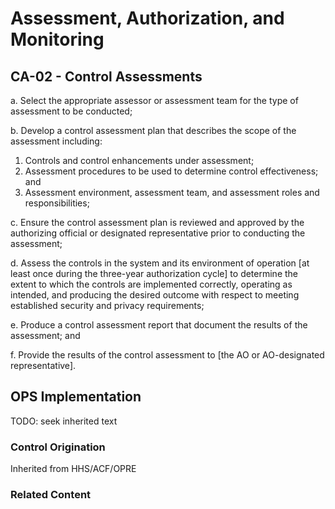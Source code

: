 # Assessment, Authorization, and Monitoring
## CA-02 - Control Assessments

a. Select the appropriate assessor or assessment team for the type of assessment to be conducted;

b. Develop a control assessment plan that describes the scope of the assessment including:

1. Controls and control enhancements under assessment;
2. Assessment procedures to be used to determine control effectiveness; and
3. Assessment environment, assessment team, and assessment roles and responsibilities;

c. Ensure the control assessment plan is reviewed and approved by the authorizing official or designated representative prior to conducting the assessment;

d. Assess the controls in the system and its environment of operation [at least once during the three-year authorization cycle] to determine the extent to which the controls are implemented correctly, operating as intended, and producing the desired outcome with respect to meeting established security and privacy requirements;

e. Produce a control assessment report that document the results of the assessment; and

f. Provide the results of the control assessment to [the AO or AO-designated representative].

## OPS Implementation

TODO: seek inherited text

### Control Origination

Inherited from HHS/ACF/OPRE

### Related Content
